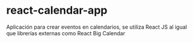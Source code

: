# react-calendar-app
Aplicación para crear eventos en calendarios, se utiliza React JS al igual que librerías externas como React Big Calendar
